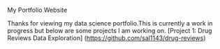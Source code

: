 My Portfolio Website

Thanks for viewing my data science portfolio.This is currently a work in progress but below are some projects I am working on.
[Project 1: Drug Reviews Data Exploration] (https://github.com/sal1143/drug-reviews)
